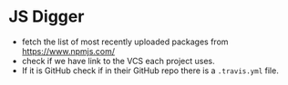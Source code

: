 # JS Digger

* fetch the list of most recently uploaded packages from https://www.npmjs.com/
* check if we have link to the VCS each project uses.
* If it is GitHub check if  in their GitHub repo there is a `.travis.yml` file.
